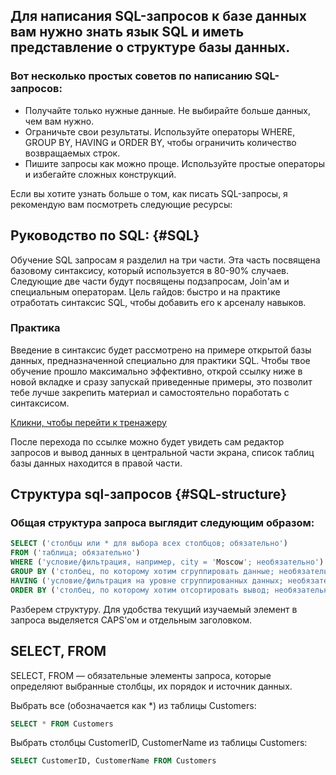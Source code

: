 ## Для написания SQL-запросов к базе данных вам нужно знать язык SQL и иметь представление о структуре базы данных.

### Вот несколько простых советов по написанию SQL-запросов:

- Получайте только нужные данные. Не выбирайте больше данных, чем вам нужно. 
- Ограничьте свои результаты. Используйте операторы WHERE, GROUP BY, HAVING и ORDER BY, чтобы ограничить количество возвращаемых строк. 
- Пишите запросы как можно проще. Используйте простые операторы и избегайте сложных конструкций.

Если вы хотите узнать больше о том, как писать SQL-запросы, я рекомендую вам посмотреть следующие ресурсы:

## Руководство по SQL:  {#SQL}

Обучение SQL запросам я разделил на три части.
Эта часть посвящена базовому синтаксису, который используется в 80-90% случаев.
Следующие две части будут посвящены подзапросам, Join'ам и специальным операторам.
Цель гайдов: быстро и на практике отработать синтаксис SQL, чтобы добавить его к арсеналу навыков.

### Практика

Введение в синтаксис будет рассмотрено на примере открытой базы данных, предназначенной специально для практики SQL.
Чтобы твое обучение прошло максимально эффективно, открой ссылку ниже в новой вкладке и сразу запускай приведенные примеры, это позволит тебе лучше закрепить материал и самостоятельно поработать с синтаксисом.

[Кликни, чтобы перейти к тренажеру](https://www.w3schools.com/sql/trysql.asp?filename=trysql_op_in)

После перехода по ссылке можно будет увидеть сам редактор запросов и вывод данных в центральной части экрана, список таблиц базы данных находится в правой части.

## Структура sql-запросов {#SQL-structure}

### Общая структура запроса выглядит следующим образом:

```sql
SELECT ('столбцы или * для выбора всех столбцов; обязательно')
FROM ('таблица; обязательно')
WHERE ('условие/фильтрация, например, city = 'Moscow'; необязательно')
GROUP BY ('столбец, по которому хотим сгруппировать данные; необязательно')
HAVING ('условие/фильтрация на уровне сгруппированных данных; необязательно')
ORDER BY ('столбец, по которому хотим отсортировать вывод; необязательно')
```

Разберем структуру. Для удобства текущий изучаемый элемент в запроса выделяется CAPS'ом и отдельным заголовком.

## SELECT, FROM

SELECT, FROM — обязательные элементы запроса, которые определяют выбранные столбцы, их порядок и источник данных.

Выбрать все (обозначается как *) из таблицы Customers:
```sql
SELECT * FROM Customers
```
Выбрать столбцы CustomerID, CustomerName из таблицы Customers:
```sql
SELECT CustomerID, CustomerName FROM Customers
```